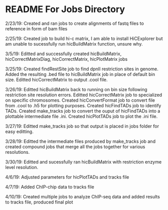 README For Jobs Directory
=========================

2/23/19: Created and ran jobs to create alignments of fastq files to reference in form of bam files

2/25/19: Created job to build hi-c matrix, I am able to install HiCExplorer but am unable to sucessfully run hicBuildMatrix function, unsure why.

3/5/19: Editted and successfully created hicBuildMatrix, hicCorrectMatrixDiag, hicCorrectMatrix, hicPlotMatrix jobs 

3/25/19: Created findRestSite job to find dpnII restriction sites in genome. Added the resulting .bed file to hicBuildMatrix job in place of default bin size.
Editted hicCorrectMatrix to output .cool file.

3/26/19: Editted hicBuildMatrix back to running on bin size following restriction site resolution errors. Editted hicCorrectMatrix job to specialized on 
specific chromosomes. Created hicConvertFormat job to convert file from .cool to .h5 for plotting purposes. Created hicFindTADs job to identify TADs. Created 
make_tracks job to convert the ouput of hicFindTADs into a plottable intermediate file .ini. Created hicPlotTADs job to plot the .ini file.

3/27/19: Editted make_tracks job so that output is placed in jobs folder for easy editting. 

3/28/19: Editted the intermediate files produced by make_tracks job and created compound jobs that merge all the jobs together for various resolutions.

3/30/19: Editted and sucessfully ran hicBuildMatrix with restriction enzyme level resolution.

4/6/19: Adjusted parameters for hicPlotTADs and tracks file

4/7/19: Added ChIP-chip data to tracks file

4/10/19: Created multiple jobs to analyze ChIP-seq data and added results to tracks file, produced final plot





